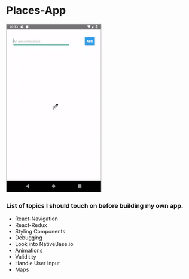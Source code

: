 # Places-App

![Demo of Application](./src/assets/demo.gif)

### List of topics I should touch on before building my own app.

- React-Navigation
- React-Redux
- Styling Components
- Debugging
- Look into NativeBase.io
- Animations
- Validitity
- Handle User Input
- Maps
